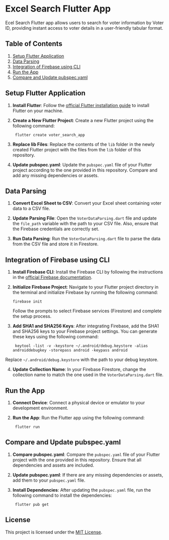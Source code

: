 # Excel Search Flutter App

Ecel Search Flutter app allows users to search for voter information by Voter ID, providing instant access to voter details in a user-friendly tabular format.

## Table of Contents
1. [Setup Flutter Application](#setup-flutter-application)
2. [Data Parsing](#data-parsing)
3. [Integration of Firebase using CLI](#integration-of-firebase-using-cli)
4. [Run the App](#run-the-app)
5. [Compare and Update pubspec.yaml](#compare-and-update-pubspecyaml)

## Setup Flutter Application
1. **Install Flutter**: Follow the [official Flutter installation guide](https://flutter.dev/docs/get-started/install) to install Flutter on your machine.

2. **Create a New Flutter Project**: Create a new Flutter project using the following command:

        flutter create voter_search_app

3. **Replace lib Files**: Replace the contents of the `lib` folder in the newly created Flutter project with the files from the `lib` folder of this repository.

4. **Update pubspec.yaml**: Update the `pubspec.yaml` file of your Flutter project according to the one provided in this repository. Compare and add any missing dependencies or assets.

## Data Parsing
1. **Convert Excel Sheet to CSV**: Convert your Excel sheet containing voter data to a CSV file.

2. **Update Parsing File**: Open the `VoterDataParsing.dart` file and update the `file_path` variable with the path to your CSV file. Also, ensure that the Firebase credentials are correctly set.

3. **Run Data Parsing**: Run the `VoterDataParsing.dart` file to parse the data from the CSV file and store it in Firestore.

## Integration of Firebase using CLI
1. **Install Firebase CLI**: Install the Firebase CLI by following the instructions in the [official Firebase documentation](https://firebase.google.com/docs/cli).

2. **Initialize Firebase Project**: Navigate to your Flutter project directory in the terminal and initialize Firebase by running the following command:

       firebase init

   Follow the prompts to select Firebase services (Firestore) and complete the setup process.

3. **Add SHA1 and SHA256 Keys**: After integrating Firebase, add the SHA1 and SHA256 keys to your Firebase project settings. You can generate these keys using the following command:

        keytool -list -v -keystore ~/.android/debug.keystore -alias androiddebugkey -storepass android -keypass android

Replace `~/.android/debug.keystore` with the path to your debug keystore.

4. **Update Collection Name**: In your Firebase Firestore, change the collection name to match the one used in the `VoterDataParsing.dart` file.

## Run the App
1. **Connect Device**: Connect a physical device or emulator to your development environment.

2. **Run the App**: Run the Flutter app using the following command:

        flutter run


## Compare and Update pubspec.yaml
1. **Compare pubspec.yaml**: Compare the `pubspec.yaml` file of your Flutter project with the one provided in this repository. Ensure that all dependencies and assets are included.

2. **Update pubspec.yaml**: If there are any missing dependencies or assets, add them to your `pubspec.yaml` file.

3. **Install Dependencies**: After updating the `pubspec.yaml` file, run the following command to install the dependencies:

        flutter pub get


## License
This project is licensed under the [MIT License](LICENSE).
